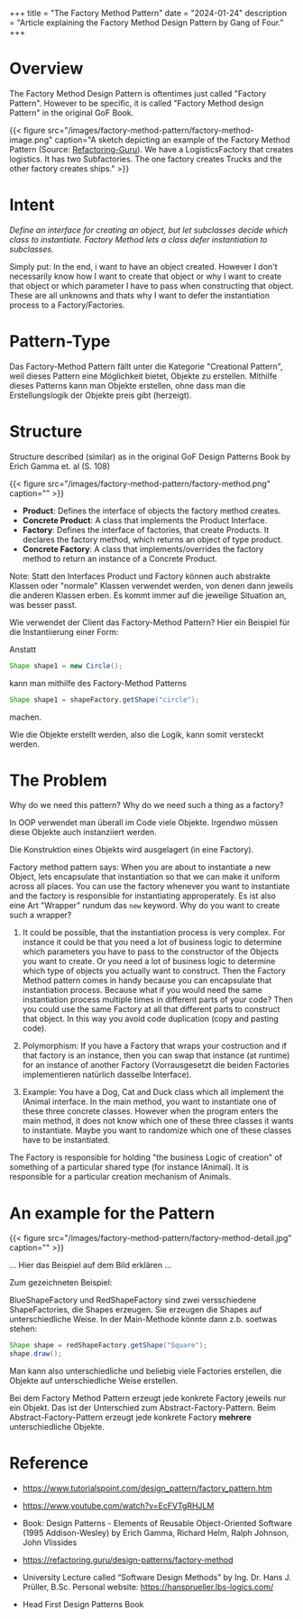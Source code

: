 +++
title = "The Factory Method Pattern"
date = "2024-01-24"
description = "Article explaining the Factory Method Design Pattern by Gang of Four."
+++

# Overview

The Factory Method Design Pattern is oftentimes just called "Factory Pattern". However to be specific, it is called "Factory Method design Pattern" in the original GoF Book.


{{< figure src="/images/factory-method-pattern/factory-method-image.png" caption="A sketch depicting an example of the Factory Method Pattern (Source: [Refactoring-Guru](https://refactoring.guru/design-patterns/factory-method)). We have a LogisticsFactory that creates logistics. It has two Subfactories. The one factory creates Trucks and the other factory creates ships." >}}

 

# Intent
_Define an interface for creating an object, but let subclasses decide which class to instantiate. Factory Method lets a class defer instantiation to subclasses._

Simply put:
In the end, i want to have an object created. However I don't necessarily know how I want to create that object or why I want to create that object or which parameter I have to pass when constructing that object. These are all unknowns and thats why I want to defer the instantiation process to a Factory/Factories.

# Pattern-Type
Das Factory-Method Pattern fällt unter die Kategorie "Creational Pattern", weil dieses Pattern eine Möglichkeit bietet, Objekte zu erstellen. Mithilfe dieses Patterns kann man Objekte erstellen, ohne dass man die Erstellungslogik der Objekte preis gibt (herzeigt).

# Structure

Structure described (similar) as in the original GoF Design Patterns Book by Erich Gamma et. al (S. 108)

{{< figure src="/images/factory-method-pattern/factory-method.png" caption="" >}}


* __Product__: Defines the interface of objects the factory method creates.
* __Concrete Product__: A class that implements the Product Interface.
* __Factory__: Defines the interface of factories, that create Products. It declares the factory method, which returns an object of type product.
* __Concrete Factory__: A class that implements/overrides the factory method to return an instance of a Concrete Product.

Note: Statt den Interfaces Product und Factory können auch abstrakte Klassen oder "normale" Klassen verwendet werden, von denen dann jeweils die anderen Klassen erben. Es kommt immer auf die jeweilige Situation an, was besser passt.

Wie verwendet der Client das Factory-Method Pattern? Hier ein Beispiel für die Instantiierung einer Form:

Anstatt

```java
Shape shape1 = new Circle();
```

kann man mithilfe des Factory-Method Patterns

```java
Shape shape1 = shapeFactory.getShape("circle");
```

machen.

Wie die Objekte erstellt werden, also die Logik, kann somit versteckt werden.

# The Problem

Why do we need this pattern? Why do we need such a thing as a factory?

In OOP verwendet man überall im Code viele Objekte. Irgendwo müssen diese Objekte auch instanziiert werden.

Die Konstruktion eines Objekts wird ausgelagert (in eine Factory).

Factory method pattern says: When you are about to instantiate a new Object, lets encapsulate that instantiation so that we can make it uniform across all places. You can use the factory whenever you want to instantiate and the factory is responsible for instantiating approperately. Es ist also eine Art "Wrapper" rundum das `new` keyword. Why do you want to create such a wrapper?

1. It could be possible, that the instantiation process is very complex. For instance it could be that you need a lot of business logic to determine which parameters you have to pass to the constructor of the Objects you want to create. Or you need a lot of business logic to determine which type of objects you actually want to construct. Then the Factory Method pattern comes in handy because you can encapsulate that instantiation process. Because what if you would need the same instantiation process multiple times in different parts of your code? Then you could use the same Factory at all that different parts to construct that object. In this way you avoid code duplication (copy and pasting code).

2. Polymorphism: If you have a Factory that wraps your costruction and if that factory is an instance, then you can swap that instance (at runtime) for an instance of another Factory (Vorrausgesetzt die beiden Factories implementieren natürlich dasselbe Interface).

3. Example: You have a Dog, Cat and Duck class which all implement the IAnimal interface. In the main method, you want to instantiate one of these three concrete classes. However when the program enters the main method, it does not know which one of these three classes it wants to instantiate. Maybe you want to randomize which one of these classes have to be instantiated. 

The Factory is responsible for holding "the business Logic of creation" of something of a particular shared type (for instance IAnimal). It is responsible for a particular creation mechanism of Animals. 

# An example for the Pattern


{{< figure src="/images/factory-method-pattern/factory-method-detail.jpg" caption="" >}}




... Hier das Beispiel auf dem Bild erklären ...






Zum gezeichneten Beispiel:

BlueShapeFactory und RedShapeFactory sind zwei versschiedene ShapeFactories, die Shapes erzeugen. Sie erzeugen die Shapes auf unterschiedliche Weise.
In der Main-Methode könnte dann z.b. soetwas stehen:
```java
Shape shape = redShapeFactory.getShape("Square");
shape.draw();
```

Man kann also unterschiedliche und beliebig viele Factories erstellen, die Objekte auf unterschiedliche Weise erstellen.

Bei dem Factory Method Pattern erzeugt jede konkrete Factory jeweils nur ein Objekt. Das ist der Unterschied zum Abstract-Factory-Pattern. Beim Abstract-Factory-Pattern erzeugt jede konkrete Factory __mehrere__ unterschiedliche Objekte.

# Reference

- https://www.tutorialspoint.com/design_pattern/factory_pattern.htm

- https://www.youtube.com/watch?v=EcFVTgRHJLM

- Book: Design Patterns - Elements of Reusable Object-Oriented Software (1995 Addison-Wesley) by 
Erich Gamma, Richard Helm, Ralph Johnson, John Vlissides

- https://refactoring.guru/design-patterns/factory-method

- University Lecture called “Software Design Methods” by
Ing. Dr. Hans J. Prüller, B.Sc.
Personal website: https://hansprueller.lbs-logics.com/ 

- Head First Design Patterns Book